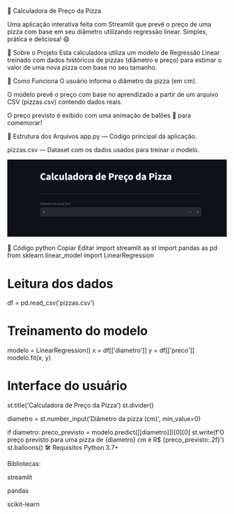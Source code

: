 🍕 Calculadora de Preço da Pizza

Uma aplicação interativa feita com Streamlit que prevê o preço de uma pizza com base em seu diâmetro utilizando regressão linear. Simples, prática e deliciosa! 😄

🚀 Sobre o Projeto
Esta calculadora utiliza um modelo de Regressão Linear treinado com dados históricos de pizzas (diâmetro e preço) para estimar o valor de uma nova pizza com base no seu tamanho.

🧠 Como Funciona
O usuário informa o diâmetro da pizza (em cm).

O modelo prevê o preço com base no aprendizado a partir de um arquivo CSV (pizzas.csv) contendo dados reais.

O preço previsto é exibido com uma animação de balões 🎈 para comemorar!

📂 Estrutura dos Arquivos
app.py — Código principal da aplicação.

pizzas.csv — Dataset com os dados usados para treinar o modelo.

![alt text](image.png)

🧾 Código
python
Copiar
Editar
import streamlit as st
import pandas as pd
from sklearn.linear_model import LinearRegression

# Leitura dos dados
df = pd.read_csv('pizzas.csv')

# Treinamento do modelo
modelo = LinearRegression()
x = df[['diametro']]
y = df[['preco']]
modelo.fit(x, y)

# Interface do usuário
st.title('Calculadora de Preço da Pizza')
st.divider()

diametro = st.number_input('Diâmetro da pizza (cm)', min_value=0)

if diametro:
    preco_previsto = modelo.predict([[diametro]])[0][0]
    st.write(f'O preço previsto para uma pizza de {diametro} cm é R$ {preco_previsto:.2f}')
    st.balloons()
🛠 Requisitos
Python 3.7+

Bibliotecas:

streamlit

pandas

scikit-learn

